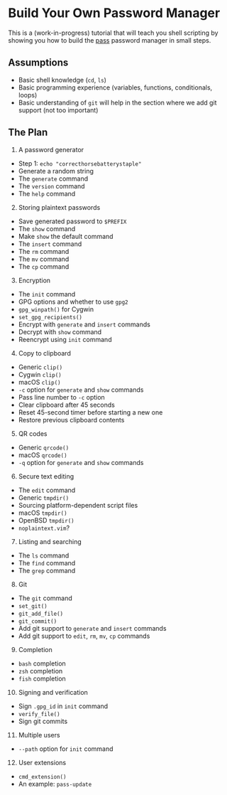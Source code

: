# Build Your Own Password Manager

This is a (work-in-progress) tutorial that will teach you shell scripting by
showing you how to build the [pass](https://www.passwordstore.org/) password
manager in small steps.

## Assumptions

* Basic shell knowledge (`cd`, `ls`)
* Basic programming experience (variables, functions, conditionals, loops)
* Basic understanding of `git` will help in the section where we add git
  support (not too important)

## The Plan

1. A password generator
  * Step 1: `echo "correcthorsebatterystaple"`
  * Generate a random string
  * The `generate` command
  * The `version` command
  * The `help` command
2. Storing plaintext passwords
  * Save generated password to `$PREFIX`
  * The `show` command
  * Make `show` the default command
  * The `insert` command
  * The `rm` command
  * The `mv` command
  * The `cp` command
3. Encryption
  * The `init` command
  * GPG options and whether to use `gpg2`
  * `gpg_winpath()` for Cygwin
  * `set_gpg_recipients()`
  * Encrypt with `generate` and `insert` commands
  * Decrypt with `show` command
  * Reencrypt using `init` command
4. Copy to clipboard
  * Generic `clip()`
  * Cygwin `clip()`
  * macOS `clip()`
  * `-c` option for `generate` and `show` commands
  * Pass line number to `-c` option
  * Clear clipboard after 45 seconds
  * Reset 45-second timer before starting a new one
  * Restore previous clipboard contents
5. QR codes
  * Generic `qrcode()`
  * macOS `qrcode()`
  * `-q` option for `generate` and `show` commands
6. Secure text editing
  * The `edit` command
  * Generic `tmpdir()`
  * Sourcing platform-dependent script files
  * macOS `tmpdir()`
  * OpenBSD `tmpdir()`
  * `noplaintext.vim`?
7. Listing and searching
  * The `ls` command
  * The `find` command
  * The `grep` command
8. Git
  * The `git` command
  * `set_git()`
  * `git_add_file()`
  * `git_commit()`
  * Add git support to `generate` and `insert` commands
  * Add git support to `edit`, `rm`, `mv`, `cp` commands
9. Completion
  * `bash` completion
  * `zsh` completion
  * `fish` completion
10. Signing and verification
  * Sign `.gpg_id` in `init` command
  * `verify_file()`
  * Sign git commits
11. Multiple users
  * `--path` option for `init` command
12. User extensions
  * `cmd_extension()`
  * An example: `pass-update`

